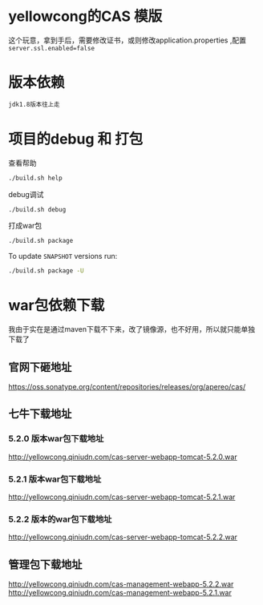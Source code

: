 yellowcong的CAS 模版
============================

这个玩意，拿到手后，需要修改证书，或则修改application.properties ,配置`server.ssl.enabled=false`

# 版本依赖

```xml
jdk1.8版本往上走
```

# 项目的debug 和 打包

查看帮助
```bash
./build.sh help
```

debug调试
```bash
./build.sh debug
```


打成war包
```bash
./build.sh package
```

To update `SNAPSHOT` versions run:

```bash
./build.sh package -U
```

# war包依赖下载
我由于实在是通过maven下载不下来，改了镜像源，也不好用，所以就只能单独下载了

## 官网下砸地址
https://oss.sonatype.org/content/repositories/releases/org/apereo/cas/

## 七牛下载地址

### 5.2.0 版本war包下载地址
http://yellowcong.qiniudn.com/cas-server-webapp-tomcat-5.2.0.war

### 5.2.1 版本war包下载地址
http://yellowcong.qiniudn.com/cas-server-webapp-tomcat-5.2.1.war

### 5.2.2 版本的war包下载地址
http://yellowcong.qiniudn.com/cas-server-webapp-tomcat-5.2.2.war


## 管理包下载地址
http://yellowcong.qiniudn.com/cas-management-webapp-5.2.2.war <br/>
http://yellowcong.qiniudn.com/cas-management-webapp-5.2.1.war